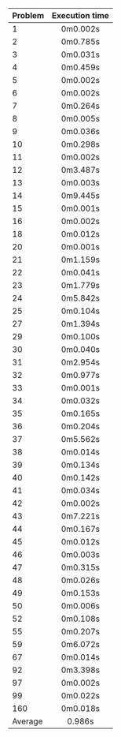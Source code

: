 Problem | Execution time
:-------|:-------------:
1 | 0m0.002s
2 | 0m0.785s
3 | 0m0.031s
4 | 0m0.459s
5 | 0m0.002s
6 | 0m0.002s
7 | 0m0.264s
8 | 0m0.005s
9 | 0m0.036s
10 | 0m0.298s
11 | 0m0.002s
12 | 0m3.487s
13 | 0m0.003s
14 | 0m9.445s
15 | 0m0.001s
16 | 0m0.002s
18 | 0m0.012s
20 | 0m0.001s
21 | 0m1.159s
22 | 0m0.041s
23 | 0m1.779s
24 | 0m5.842s
25 | 0m0.104s
27 | 0m1.394s
29 | 0m0.100s
30 | 0m0.040s
31 | 0m2.954s
32 | 0m0.977s
33 | 0m0.001s
34 | 0m0.032s
35 | 0m0.165s
36 | 0m0.204s
37 | 0m5.562s
38 | 0m0.014s
39 | 0m0.134s
40 | 0m0.142s
41 | 0m0.034s
42 | 0m0.002s
43 | 0m7.221s
44 | 0m0.167s
45 | 0m0.012s
46 | 0m0.003s
47 | 0m0.315s
48 | 0m0.026s
49 | 0m0.153s
50 | 0m0.006s
52 | 0m0.108s
55 | 0m0.207s
59 | 0m6.072s
67 | 0m0.014s
92 | 0m3.398s
97 | 0m0.002s
99 | 0m0.022s
160 | 0m0.018s
Average | 0.986s
